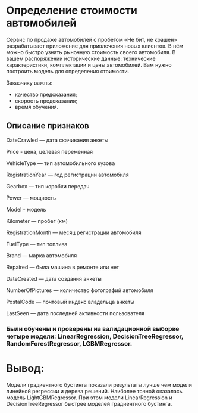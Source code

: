 # Определение стоимости автомобилей
Сервис по продаже автомобилей с пробегом «Не бит, не крашен» разрабатывает приложение для привлечения новых клиентов. В нём можно быстро узнать рыночную стоимость своего автомобиля. В вашем распоряжении исторические данные: технические характеристики, комплектации и цены автомобилей. Вам нужно построить модель для определения стоимости. 

Заказчику важны:

- качество предсказания;
- скорость предсказания;
- время обучения.

## Описание признаков

DateCrawled — дата скачивания анкеты

Price - цена, целевая переменная

VehicleType — тип автомобильного кузова

RegistrationYear — год регистрации автомобиля

Gearbox — тип коробки передач

Power — мощность

Model - модель

Kilometer — пробег (км)

RegistrationMonth — месяц регистрации автомобиля

FuelType — тип топлива

Brand — марка автомобиля

Repaired — была машина в ремонте или нет

DateCreated — дата создания анкеты

NumberOfPictures — количество фотографий автомобиля

PostalCode — почтовый индекс владельца анкеты

LastSeen — дата последней активности пользователя

### Были обучены и проверены на валидационной выборке четыре модели: LinearRegression, DecisionTreeRegressor, RandomForestRegressor, LGBMRegressor.

# Вывод:

Модели градиентного бустинга показали результаты лучше чем модели линейной регрессии и дерева решений. Наиболее точной оказалась модель LightGBMRegressor. При этом модели LinearRegression и DecisionTreeRegressor быстрее моделей градиентного бустинга.
